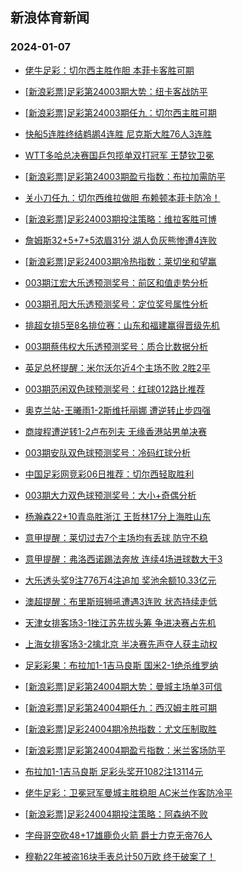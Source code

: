 ## 新浪体育新闻 
### 2024-01-07

+ [佬牛足彩：切尔西主胜作胆  本菲卡客胜可期](https://sports.sina.com.cn/l/2024-01-06/doc-inaapyfi1681923.shtml)

+ [[新浪彩票]足彩第24003期大势：纽卡客战防平](https://sports.sina.com.cn/l/2024-01-06/doc-inaanwtv2256866.shtml)

+ [[新浪彩票]足彩第24003期任九：切尔西主胜可期](https://sports.sina.com.cn/l/2024-01-06/doc-inaanwtv2257088.shtml)

+ [快船5连胜终结鹈鹕4连胜 尼克斯大胜76人3连胜](https://sports.sina.com.cn/basketball/nba/2024-01-06/doc-inaaqepa1815817.shtml)

+ [WTT多哈总决赛国乒包揽单双打冠军 王楚钦卫冕](https://sports.sina.com.cn/others/pingpang/2024-01-06/doc-inaapazp4615426.shtml)

+ [[新浪彩票]足彩第24003期盈亏指数：布拉加需防平](https://sports.sina.com.cn/l/2024-01-06/doc-inaanwts2518761.shtml)

+ [关小刀任九：切尔西维拉做胆 布赖顿本菲卡防冷！](https://sports.sina.com.cn/l/2024-01-06/doc-inaaqkuy1720656.shtml)

+ [[新浪彩票]足彩24003期投注策略：维拉客胜可博](https://sports.sina.com.cn/l/2024-01-06/doc-inaanwtw9034838.shtml)

+ [詹姆斯32+5+7+5浓眉31分 湖人负灰熊惨遭4连败](https://sports.sina.com.cn/basketball/nba/2024-01-06/doc-inaaqkvc1452003.shtml)

+ [[新浪彩票]足彩24003期冷热指数：莱切坐和望赢](https://sports.sina.com.cn/l/2024-01-06/doc-inaaptxn8574208.shtml)

+ [003期江宏大乐透预测奖号：前区和值走势分析](https://sports.sina.com.cn/l/2024-01-06/doc-inaapyfi1669926.shtml)

+ [003期孔阳大乐透预测奖号：定位奖号属性分析](https://sports.sina.com.cn/l/2024-01-06/doc-inaapyfe1920046.shtml)

+ [排超女排5至8名排位赛：山东和福建赢得晋级先机](https://sports.sina.com.cn/others/volleyball/2024-01-06/doc-inaaqvky8004958.shtml)

+ [003期蔡伟权大乐透预测奖号：质合比数据分析](https://sports.sina.com.cn/l/2024-01-06/doc-inaapyfc4139046.shtml)

+ [英足总杯提醒：米尔沃尔近4个主场不败 2胜2平](https://sports.sina.com.cn/l/2024-01-06/doc-inaaptxh2043304.shtml)

+ [003期范闲双色球预测奖号：红球012路比推荐](https://sports.sina.com.cn/l/2024-01-06/doc-inaapyfi1670546.shtml)

+ [奥克兰站-王曦雨1-2斯维托丽娜 遭逆转止步四强](https://sports.sina.com.cn/tennis/china/2024-01-06/doc-inaaqkvc1465892.shtml)

+ [商竣程遭逆转1-2卢布列夫 无缘香港站男单决赛](https://sports.sina.com.cn/tennis/china/2024-01-06/doc-inaaqvma0830375.shtml)

+ [003期安队双色球预测奖号：冷码红球分析](https://sports.sina.com.cn/l/2024-01-06/doc-inaapyfe1920747.shtml)

+ [中国足彩网竞彩06日推荐：切尔西轻取胜利](https://sports.sina.com.cn/l/2024-01-06/doc-inaaptxn8571622.shtml)

+ [003期大力双色球预测奖号：大小+奇偶分析](https://sports.sina.com.cn/l/2024-01-06/doc-inaapyfi1670643.shtml)

+ [杨瀚森22+10青岛胜浙江 王哲林17分上海胜山东](https://sports.sina.com.cn/basketball/cba/2024-01-06/doc-inaaqzsy0720986.shtml)

+ [意甲提醒：莱切过去7个主场均有丢球 防守不稳](https://sports.sina.com.cn/l/2024-01-06/doc-inaaptxn8571212.shtml)

+ [意甲提醒：弗洛西诺踢法奔放 连续4场进球数大于3](https://sports.sina.com.cn/l/2024-01-06/doc-inaaptxh2043160.shtml)

+ [大乐透头奖9注776万4注追加 奖池余额10.33亿元](https://sports.sina.com.cn/l/2024-01-06/doc-inaarfyt0998271.shtml)

+ [澳超提醒：布里斯班狮吼遭遇3连败 状态持续走低](https://sports.sina.com.cn/l/2024-01-06/doc-inaaptxf4262010.shtml)

+ [天津女排客场3-1挫江苏先拔头筹 争进决赛占先机](https://sports.sina.com.cn/others/volleyball/2024-01-06/doc-inaaqrca8129390.shtml)

+ [上海女排客场3-2擒北京 半决赛先声夺人获主动权](https://sports.sina.com.cn/others/volleyball/2024-01-06/doc-inaaqvky8002063.shtml)

+ [足彩彩果：布拉加1-1吉马良斯 国米2-1绝杀维罗纳](https://sports.sina.com.cn/l/2024-01-07/doc-inaascee0789742.shtml)

+ [[新浪彩票]足彩第24004期大势：曼城主场单3可信](https://sports.sina.com.cn/l/2024-01-07/doc-inaascen0118045.shtml)

+ [[新浪彩票]足彩第24004期任九：西汉姆主胜可期](https://sports.sina.com.cn/l/2024-01-07/doc-inaascen0118164.shtml)

+ [[新浪彩票]足彩24004期冷热指数：尤文压制取胜](https://sports.sina.com.cn/l/2024-01-07/doc-inaascek7307007.shtml)

+ [[新浪彩票]足彩第24004期盈亏指数：米兰客场防平](https://sports.sina.com.cn/l/2024-01-07/doc-inaascek7306935.shtml)

+ [布拉加1-1吉马良斯 足彩头奖开1082注13114元](https://sports.sina.com.cn/l/2024-01-07/doc-inaascee0789742.shtml)

+ [佬牛足彩：卫冕冠军曼城主胜稳胆 AC米兰作客防冷平](https://sports.sina.com.cn/l/2024-01-07/doc-inaasink0005493.shtml)

+ [[新浪彩票]足彩24004期投注策略：阿森纳不败](https://sports.sina.com.cn/l/2024-01-07/doc-inaascek7306847.shtml)

+ [字母哥空砍48+17雄鹿负火箭 爵士力克无帝76人](https://sports.sina.com.cn/basketball/nba/2024-01-07/doc-inaaspuf9891455.shtml)

+ [穆勒22年被盗16块手表总计50万欧 终于破案了！](https://sports.sina.com.cn/global/germany/2024-01-07/doc-inaaspuf9910052.shtml)


